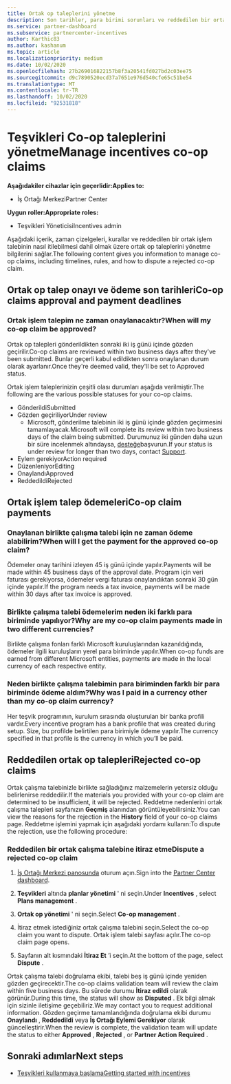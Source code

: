 ```yaml
---
title: Ortak op taleplerini yönetme
description: Son tarihler, para birimi sorunları ve reddedilen bir ortak op talebini nasıl ele almak dahil olmak üzere ortak op talep sürecini anlayın.
ms.service: partner-dashboard
ms.subservice: partnercenter-incentives
author: Karthic83
ms.author: kashanum
ms.topic: article
ms.localizationpriority: medium
ms.date: 10/02/2020
ms.openlocfilehash: 27b269016822157b8f3a20541fd027bd2c03ee75
ms.sourcegitcommit: d9c7890520ecd37a7651e976d540cfe65c51be54
ms.translationtype: MT
ms.contentlocale: tr-TR
ms.lasthandoff: 10/02/2020
ms.locfileid: "92531818"
---
```

# <a name="manage-incentives-co-op-claims"></a><span data-ttu-id="6bb20-103">Teşvikleri Co-op taleplerini yönetme</span><span class="sxs-lookup"><span data-stu-id="6bb20-103">Manage incentives co-op claims</span></span>

<span data-ttu-id="6bb20-104">**Aşağıdakiler cihazlar için geçerlidir:**</span><span class="sxs-lookup"><span data-stu-id="6bb20-104">**Applies to:**</span></span>

- <span data-ttu-id="6bb20-105">İş Ortağı Merkezi</span><span class="sxs-lookup"><span data-stu-id="6bb20-105">Partner Center</span></span>

<span data-ttu-id="6bb20-106">**Uygun roller:**</span><span class="sxs-lookup"><span data-stu-id="6bb20-106">**Appropriate roles:**</span></span>

- <span data-ttu-id="6bb20-107">Teşvikleri Yöneticisi</span><span class="sxs-lookup"><span data-stu-id="6bb20-107">Incentives admin</span></span>

<span data-ttu-id="6bb20-108">Aşağıdaki içerik, zaman çizelgeleri, kurallar ve reddedilen bir ortak işlem talebinin nasıl itilebilmesi dahil olmak üzere ortak op taleplerini yönetme bilgilerini sağlar.</span><span class="sxs-lookup"><span data-stu-id="6bb20-108">The following content gives you information to manage co-op claims, including timelines, rules, and how to dispute a rejected co-op claim.</span></span>

## <a name="co-op-claims-approval-and-payment-deadlines"></a><span data-ttu-id="6bb20-109">Ortak op talep onayı ve ödeme son tarihleri</span><span class="sxs-lookup"><span data-stu-id="6bb20-109">Co-op claims approval and payment deadlines</span></span>

### <a name="when-will-my-co-op-claim-be-approved"></a><span data-ttu-id="6bb20-110">Ortak işlem talepim ne zaman onaylanacaktır?</span><span class="sxs-lookup"><span data-stu-id="6bb20-110">When will my co-op claim be approved?</span></span>

<span data-ttu-id="6bb20-111">Ortak op talepleri gönderildikten sonraki iki iş günü içinde gözden geçirilir.</span><span class="sxs-lookup"><span data-stu-id="6bb20-111">Co-op claims are reviewed within two business days after they've been submitted.</span></span> <span data-ttu-id="6bb20-112">Bunlar geçerli kabul edildikten sonra onaylanan durum olarak ayarlanır.</span><span class="sxs-lookup"><span data-stu-id="6bb20-112">Once they're deemed valid, they'll be set to Approved status.</span></span>  

<span data-ttu-id="6bb20-113">Ortak işlem taleplerinizin çeşitli olası durumları aşağıda verilmiştir.</span><span class="sxs-lookup"><span data-stu-id="6bb20-113">The following are the various possible statuses for your co-op claims.</span></span>

- <span data-ttu-id="6bb20-114">Gönderildi</span><span class="sxs-lookup"><span data-stu-id="6bb20-114">Submitted</span></span>
- <span data-ttu-id="6bb20-115">Gözden geçiriliyor</span><span class="sxs-lookup"><span data-stu-id="6bb20-115">Under review</span></span>
  - <span data-ttu-id="6bb20-116">Microsoft, gönderilme talebinin iki iş günü içinde gözden geçirmesini tamamlayacak.</span><span class="sxs-lookup"><span data-stu-id="6bb20-116">Microsoft will complete its review within two business days of the claim being submitted.</span></span> <span data-ttu-id="6bb20-117">Durumunuz iki günden daha uzun bir süre incelenmek altındaysa, [desteğe](https://partner.microsoft.com/dashboard/support/incentives/servicerequests?category=incentives)başvurun.</span><span class="sxs-lookup"><span data-stu-id="6bb20-117">If your status is under review for longer than two days, contact [Support](https://partner.microsoft.com/dashboard/support/incentives/servicerequests?category=incentives).</span></span>
- <span data-ttu-id="6bb20-118">Eylem gerekiyor</span><span class="sxs-lookup"><span data-stu-id="6bb20-118">Action required</span></span>
- <span data-ttu-id="6bb20-119">Düzenleniyor</span><span class="sxs-lookup"><span data-stu-id="6bb20-119">Editing</span></span>
- <span data-ttu-id="6bb20-120">Onaylandı</span><span class="sxs-lookup"><span data-stu-id="6bb20-120">Approved</span></span>
- <span data-ttu-id="6bb20-121">Reddedildi</span><span class="sxs-lookup"><span data-stu-id="6bb20-121">Rejected</span></span>

## <a name="co-op-claim-payments"></a><span data-ttu-id="6bb20-122">Ortak işlem talep ödemeleri</span><span class="sxs-lookup"><span data-stu-id="6bb20-122">Co-op claim payments</span></span>

### <a name="when-will-i-get-the-payment-for-the-approved-co-op-claim"></a><span data-ttu-id="6bb20-123">Onaylanan birlikte çalışma talebi için ne zaman ödeme alabilirim?</span><span class="sxs-lookup"><span data-stu-id="6bb20-123">When will I get the payment for the approved co-op claim?</span></span>

<span data-ttu-id="6bb20-124">Ödemeler onay tarihini izleyen 45 iş günü içinde yapılır.</span><span class="sxs-lookup"><span data-stu-id="6bb20-124">Payments will be made within 45 business days of the approval date.</span></span> <span data-ttu-id="6bb20-125">Program için veri faturası gerekiyorsa, ödemeler vergi faturası onaylandıktan sonraki 30 gün içinde yapılır.</span><span class="sxs-lookup"><span data-stu-id="6bb20-125">If the program needs a tax invoice, payments will be made within 30 days after tax invoice is approved.</span></span>

### <a name="why-are-my-co-op-claim-payments-made-in-two-different-currencies"></a><span data-ttu-id="6bb20-126">Birlikte çalışma talebi ödemelerim neden iki farklı para biriminde yapılıyor?</span><span class="sxs-lookup"><span data-stu-id="6bb20-126">Why are my co-op claim payments made in two different currencies?</span></span>

<span data-ttu-id="6bb20-127">Birlikte çalışma fonları farklı Microsoft kuruluşlarından kazanıldığında, ödemeler ilgili kuruluşların yerel para biriminde yapılır.</span><span class="sxs-lookup"><span data-stu-id="6bb20-127">When co-op funds are earned from different Microsoft entities, payments are made in the local currency of each respective entity.</span></span>  

### <a name="why-was-i-paid-in-a-currency-other-than-my-co-op-claim-currency"></a><span data-ttu-id="6bb20-128">Neden birlikte çalışma talebimin para biriminden farklı bir para biriminde ödeme aldım?</span><span class="sxs-lookup"><span data-stu-id="6bb20-128">Why was I paid in a currency other than my co-op claim currency?</span></span>

<span data-ttu-id="6bb20-129">Her teşvik programının, kurulum sırasında oluşturulan bir banka profili vardır.</span><span class="sxs-lookup"><span data-stu-id="6bb20-129">Every incentive program has a bank profile that was created during setup.</span></span> <span data-ttu-id="6bb20-130">Size, bu profilde belirtilen para birimiyle ödeme yapılır.</span><span class="sxs-lookup"><span data-stu-id="6bb20-130">The currency specified in that profile is the currency in which you’ll be paid.</span></span>

## <a name="rejected-co-op-claims"></a><span data-ttu-id="6bb20-131">Reddedilen ortak op talepleri</span><span class="sxs-lookup"><span data-stu-id="6bb20-131">Rejected co-op claims</span></span>

<span data-ttu-id="6bb20-132">Ortak çalışma talebinizle birlikte sağladığınız malzemelerin yetersiz olduğu belirlenirse reddedilir.</span><span class="sxs-lookup"><span data-stu-id="6bb20-132">If the materials you provided with your co-op claim are determined to be insufficient, it will be rejected.</span></span> <span data-ttu-id="6bb20-133">Reddetme nedenlerini ortak çalışma talepleri sayfanızın **Geçmiş** alanından görüntüleyebilirsiniz.</span><span class="sxs-lookup"><span data-stu-id="6bb20-133">You can view the reasons for the rejection in the **History** field of your co-op claims page.</span></span> <span data-ttu-id="6bb20-134">Reddetme işlemini yapmak için aşağıdaki yordamı kullanın:</span><span class="sxs-lookup"><span data-stu-id="6bb20-134">To dispute the rejection, use the following procedure:</span></span>

### <a name="dispute-a-rejected-co-op-claim"></a><span data-ttu-id="6bb20-135">Reddedilen bir ortak çalışma talebine itiraz etme</span><span class="sxs-lookup"><span data-stu-id="6bb20-135">Dispute a rejected co-op claim</span></span>

1. <span data-ttu-id="6bb20-136">[İş Ortağı Merkezi panosunda](https://partner.microsoft.com/dashboard/) oturum açın.</span><span class="sxs-lookup"><span data-stu-id="6bb20-136">Sign into the [Partner Center dashboard](https://partner.microsoft.com/dashboard/).</span></span>

2. <span data-ttu-id="6bb20-137">**Teşvikleri** altında **planlar yönetimi** ' ni seçin.</span><span class="sxs-lookup"><span data-stu-id="6bb20-137">Under **Incentives** , select **Plans management** .</span></span>

3. <span data-ttu-id="6bb20-138">**Ortak op yönetimi** ' ni seçin.</span><span class="sxs-lookup"><span data-stu-id="6bb20-138">Select **Co-op management** .</span></span>

4. <span data-ttu-id="6bb20-139">İtiraz etmek istediğiniz ortak çalışma talebini seçin.</span><span class="sxs-lookup"><span data-stu-id="6bb20-139">Select the co-op claim you want to dispute.</span></span> <span data-ttu-id="6bb20-140">Ortak işlem talebi sayfası açılır.</span><span class="sxs-lookup"><span data-stu-id="6bb20-140">The co-op claim page opens.</span></span>

5. <span data-ttu-id="6bb20-141">Sayfanın alt kısmındaki **İtiraz Et** ’i seçin.</span><span class="sxs-lookup"><span data-stu-id="6bb20-141">At the bottom of the page, select **Dispute** .</span></span>

<span data-ttu-id="6bb20-142">Ortak çalışma talebi doğrulama ekibi, talebi beş iş günü içinde yeniden gözden geçirecektir.</span><span class="sxs-lookup"><span data-stu-id="6bb20-142">The co-op claims validation team will review the claim within five business days.</span></span> <span data-ttu-id="6bb20-143">Bu sürede durumu **İtiraz edildi** olarak görünür.</span><span class="sxs-lookup"><span data-stu-id="6bb20-143">During this time, the status will show as **Disputed** .</span></span> <span data-ttu-id="6bb20-144">Ek bilgi almak için sizinle iletişime geçebiliriz.</span><span class="sxs-lookup"><span data-stu-id="6bb20-144">We may contact you to request additional information.</span></span> <span data-ttu-id="6bb20-145">Gözden geçirme tamamlandığında doğrulama ekibi durumu **Onaylandı** , **Reddedildi** veya **İş Ortağı Eylemi Gerekiyor** olarak güncelleştirir.</span><span class="sxs-lookup"><span data-stu-id="6bb20-145">When the review is complete, the validation team will update the status to either **Approved** , **Rejected** , or **Partner Action Required** .</span></span>

## <a name="next-steps"></a><span data-ttu-id="6bb20-146">Sonraki adımlar</span><span class="sxs-lookup"><span data-stu-id="6bb20-146">Next steps</span></span>

- [<span data-ttu-id="6bb20-147">Teşvikleri kullanmaya başlama</span><span class="sxs-lookup"><span data-stu-id="6bb20-147">Getting started with incentives</span></span>](incentives-get-started-intro.md)
